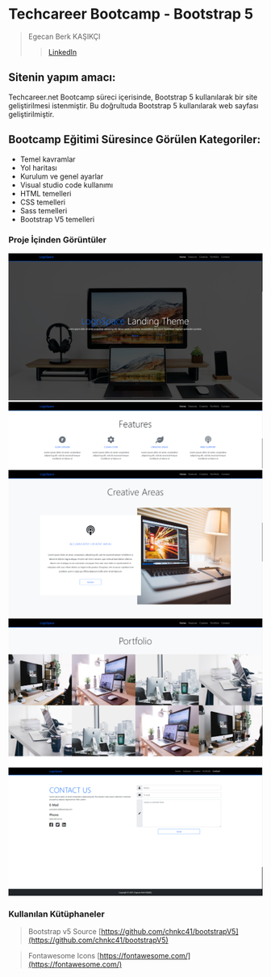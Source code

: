 # Techcareer Bootcamp - Bootstrap 5

> Egecan Berk KAŞIKÇI
> > [LinkedIn](https://www.linkedin.com/in/egecanberk/)

## Sitenin yapım amacı:
Techcareer.net Bootcamp süreci içerisinde, Bootstrap 5 kullanılarak bir site geliştirilmesi istenmiştir. Bu doğrultuda Bootstrap 5 kullanılarak web sayfası geliştirilmiştir.

## Bootcamp Eğitimi Süresince Görülen Kategoriler:
- Temel kavramlar
- Yol haritası
- Kurulum ve genel ayarlar
- Visual studio code kullanımı
- HTML temelleri
- CSS temelleri
- Sass temelleri
- Bootstrap V5 temelleri

 ### Proje İçinden Görüntüler
  ![Bootstrap ](img/screenshots/screenshot_1.png) 
  ![Bootstrap ](img/screenshots/screenshot_2.png) 
  ![Bootstrap ](img/screenshots/screenshot_3.png) 
  ![Bootstrap ](img/screenshots/screenshot_4.png) 
  ![Bootstrap ](img/screenshots/screenshot_5.png)

### Kullanılan Kütüphaneler

> Bootstrap v5 Source
> [https://github.com/chnkc41/bootstrapV5](https://github.com/chnkc41/bootstrapV5)

> Fontawesome Icons
> [https://fontawesome.com/](https://fontawesome.com/)